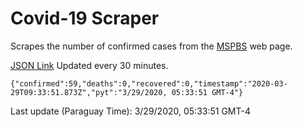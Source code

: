 # Covid-19 Scraper

Scrapes the number of confirmed cases from the [MSPBS](https://www.mspbs.gov.py/covid-19.php) web page.

[JSON Link](https://jmayalag.github.io/covid19-scrape/cases.json)
Updated every 30 minutes.
```
{"confirmed":59,"deaths":0,"recovered":0,"timestamp":"2020-03-29T09:33:51.873Z","pyt":"3/29/2020, 05:33:51 GMT-4"}
```
Last update (Paraguay Time): 3/29/2020, 05:33:51 GMT-4